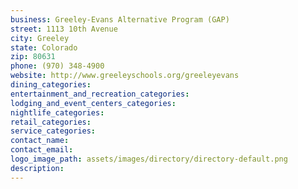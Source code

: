 ```yaml
---
business: Greeley-Evans Alternative Program (GAP)
street: 1113 10th Avenue
city: Greeley
state: Colorado
zip: 80631
phone: (970) 348-4900
website: http://www.greeleyschools.org/greeleyevans
dining_categories: 
entertainment_and_recreation_categories: 
lodging_and_event_centers_categories: 
nightlife_categories: 
retail_categories: 
service_categories: 
contact_name: 
contact_email: 
logo_image_path: assets/images/directory/directory-default.png
description: 
---
```

